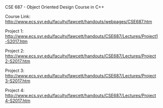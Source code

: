 CSE 687 - Object Oriented Design Course in C++

Course Link: http://www.ecs.syr.edu/faculty/fawcett/handouts/webpages/CSE687.htm

Project 1: http://www.ecs.syr.edu/faculty/fawcett/handouts/CSE687/Lectures/Project1-S2017.htm

Project 2: http://www.ecs.syr.edu/faculty/fawcett/handouts/CSE687/Lectures/Project2-S2017.htm

Project 3: http://www.ecs.syr.edu/faculty/fawcett/handouts/CSE687/Lectures/Project3-S2017.htm

Project 4: http://www.ecs.syr.edu/faculty/fawcett/handouts/CSE687/Lectures/Project4-S2017.htm

